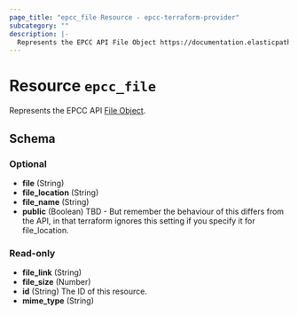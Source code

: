 ```yaml
---
page_title: "epcc_file Resource - epcc-terraform-provider"
subcategory: ""
description: |-
  Represents the EPCC API File Object https://documentation.elasticpath.com/commerce-cloud/docs/api/advanced/files/index.html#the-file-object.
---
```


# Resource `epcc_file`

Represents the EPCC API [File Object](https://documentation.elasticpath.com/commerce-cloud/docs/api/advanced/files/index.html#the-file-object).



## Schema

### Optional

- **file** (String)
- **file_location** (String)
- **file_name** (String)
- **public** (Boolean) TBD - But remember the behaviour of this differs from the API, in that terraform ignores this setting if you specify it for file_location.

### Read-only

- **file_link** (String)
- **file_size** (Number)
- **id** (String) The ID of this resource.
- **mime_type** (String)


